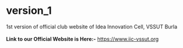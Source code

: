 # version_1
1st version of official club website of Idea Innovation Cell, VSSUT Burla<br> <br>
<strong>Link to our Official Website is Here:-</strong> https://www.iic-vssut.org

